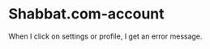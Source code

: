 Shabbat.com-account
===================

When I click on settings or profile, I get an error message.